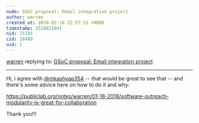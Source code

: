 ```yaml
---
node: GSoC proposal: Email integration project
author: warren
created_at: 2018-02-16 22:57:21 +0000
timestamp: 1518821841
nid: 15745
cid: 18480
uid: 1
---
```




[warren](../profile/warren) replying to: [GSoC proposal: Email integration project](../notes/vishesh/02-16-2018/email-integration-project)

----
Hi, i agree with [@mkashyap354](/profile/mkashyap354) -- that would be great to see that -- and there's some advice here on how to do it and why: 

https://publiclab.org/notes/warren/01-18-2018/software-outreach-modularity-is-great-for-collaboration

Thank you!!!